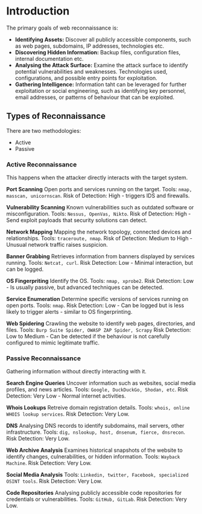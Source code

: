 # Introduction

The primary goals of web reconnaissance is:
- **Identifying Assets:** Discover all publicly accessible components, such as web pages, subdomains, IP addresses, technologies etc.
- **Discovering Hidden Information:** Backup files, configuration files, internal documentation etc.
- **Analysing the Attack Surface:** Examine the attack surface to identify potential vulnerabilities and weaknesses. Technologies used, configurations, and possible entry points for exploitation.
- **Gathering Intelligence:** Information taht can be leveraged for further exploitation or social engineering, such as identifying key personnel, email addresses, or patterns of behaviour that can be exploited.

## Types of Reconnaissance

There are two methodologies:
- Active
- Passive

### Active Reconnaissance

This happens when the attacker directly interacts with the target system.

**Port Scanning**
Open ports and services running on the target.
Tools: `nmap, masscan, unicornscan`.
Risk of Detection: High - triggers IDS and firewalls.

**Vulnerability Scanning**
Known vulnerabilities such as outdated software or misconfiguration.
Tools: `Nessus, OpenVas, Nikto`.
Risk of Detection: High - Send exploit payloads that security solutions can detect.

**Network Mapping**
Mapping the network topology, connected devices and relationships.
Tools: `traceroute, nmap`.
Risk of Detection: Medium to High - Unusual network traffic raises suspicion.

**Banner Grabbing**
Retrieves information from banners displayed by services running.
Tools: `Netcat, curl`.
Risk Detection: Low - Minimal interaction, but can be logged.

**OS Fingerpriting**
Identify the OS.
Tools: `nmap, xprobe2`.
Risk Detection: Low - Is usually passive, but advanced techniques can be detected.

**Service Enumeration**
Determine specific versions of services running on open ports.
Tools: `nmap`.
Risk Detection: Low - Can be logged but is less likely to trigger alerts - similar to OS fingerprinting.

**Web Spidering**
Crawling the website to identify web pages, directories, and files.
Tools: `Burp Suite Spider, OWASP ZAP Spider, Scrapy`
Risk Detection: Low to Medium - Can be detected if the behaviour is not carefully configured to mimic legitimate traffic.

### Passive Reconnaissance

Gathering information without directly interacting with it.

**Search Engine Queries**
Uncover information such as websites, social media profiles, and news articles.
Tools: `Google, DuckDuckGo, Shodan, etc`.
Risk Detection: Very Low - Normal internet activities.

**Whois Lookups**
Retreive domain registration details.
Tools: `whois, online WHOIS lookup services`.
Risk Detection: Very Low.

**DNS**
Analysing DNS records to identify subdomains, mail servers, other infrastructure.
Tools: `dig, nslookup, host, dnsenum, fierce, dnsrecon`.
Risk Detection: Very Low.

**Web Archive Analysis**
Examines historical snapshots of the website to identify changes, culnerabilities, or hidden information.
Tools: `Wayback Machine`.
Risk Detection: Very Low.

**Social Media Analysis**
Tools: `Linkedin, twitter, Facebook, specialized OSINT tools`.
Risk Detection: Very Low.

**Code Repositories**
Analysing publicly accessible code repositories for credentials or vulnerabilities.
Tools: `GitHub, GitLab`.
Risk Detection: Very Low.

